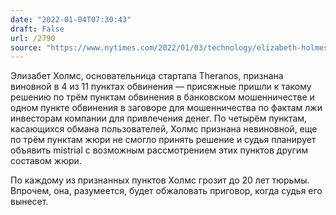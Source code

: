 ```yaml
---
date: "2022-01-04T07:30:43"
draft: False
url: /2790
source: "https://www.nytimes.com/2022/01/03/technology/elizabeth-holmes-guilty.html"
---
```


Элизабет Холмс, основательница стартапа Theranos, признана виновной в 4 из 11 пунктах обвинения — присяжные пришли к такому решению по трём пунктам обвинения в банковском мошенничестве и одном пункте обвинения в заговоре для мошенничества по фактам лжи инвесторам компании для привлечения денег. По четырём пунктам, касающихся обмана пользователей, Холмс признана невиновной, еще по трём пунктам жюри не смогло принять решение и судья планирует объявить mistrial с возможным рассмотрением этих пунктов другим составом жюри.

По каждому из признанных пунктов Холмс грозит до 20 лет тюрьмы. Впрочем, она, разумеется, будет обжаловать приговор, когда судья его вынесет.
